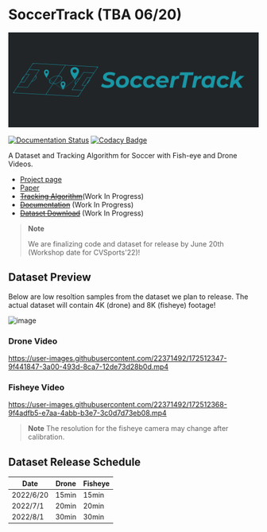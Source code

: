 # SoccerTrack (TBA 06/20)

![](https://raw.githubusercontent.com/AtomScott/SoccerTrack/gh-pages/img/title-banner.png)

[![Documentation Status](https://readthedocs.org/projects/soccertrack/badge/?version=latest)](https://soccertrack.readthedocs.io/en/latest/?badge=latest) [![Codacy Badge](https://app.codacy.com/project/badge/Grade/b121ddfb4e244b6d88096840bdcfa1a2)](https://www.codacy.com/gh/AtomScott/SoccerTrack/dashboard?utm_source=github.com&amp;utm_medium=referral&amp;utm_content=AtomScott/SoccerTrack&amp;utm_campaign=Badge_Grade)


A Dataset and Tracking Algorithm for Soccer with Fish-eye and Drone Videos.


* [Project page](https://atomscott.github.io/SoccerTrack/)
* [Paper](https://openaccess.thecvf.com/content/CVPR2022W/CVSports/papers/Scott_SoccerTrack_A_Dataset_and_Tracking_Algorithm_for_Soccer_With_Fish-Eye_CVPRW_2022_paper.pdf)
* ~~[Tracking Algorithm](https://github.com/AtomScott/SoccerTrack/tree/develop)~~(Work In Progress)
* ~~[Documentation](https://soccertrack.readthedocs.io/)~~ (Work In Progress)
* ~~[Dataset Download](https://atomscott.github.io/SoccerTrack/#download)~~ (Work In Progress)

> **Note**
> 
> We are finalizing code and dataset for release by June 20th (Workshop date for CVSports'22)!  

## Dataset Preview

Below are low resoltion samples from the dataset we plan to release. The actual dataset will contain 4K (drone) and 8K (fisheye) footage!

<img width="586" alt="image" src="https://user-images.githubusercontent.com/22371492/172513053-68ef75c4-435a-40e6-96fb-5a75319e32d6.png">

### Drone Video

https://user-images.githubusercontent.com/22371492/172512347-9f441847-3a00-493d-8ca7-12de73d28b0d.mp4

### Fisheye Video

https://user-images.githubusercontent.com/22371492/172512368-9f4adfb5-e7aa-4abb-b3e7-3c0d7d73eb08.mp4

> **Note** The resolution for the fisheye camera may change after calibration.

## Dataset Release Schedule

| Date | Drone | Fisheye |
|------|-------|---------|
| 2022/6/20 | 15min | 15min   |
| 2022/7/1  | 20min | 20min   |
| 2022/8/1  | 30min | 30min   |
